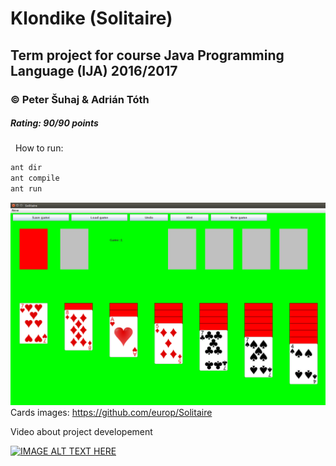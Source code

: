 # Klondike (Solitaire)
## Term project for course Java Programming Language (IJA) 2016/2017
### © Peter Šuhaj & Adrián Tóth
##### Rating: 90/90 points
&nbsp;
How to run:
~~~sh
ant dir
ant compile
ant run
~~~
![Image of Solitaire](https://github.com/peter2141/Solitaire-IJA/blob/master/Solitaire.png)
Cards images: https://github.com/europ/Solitaire

Video about project developement

[![IMAGE ALT TEXT HERE](http://img.youtube.com/vi/dqVucAeml1M/0.jpg)](http://www.youtube.com/watch?v=dqVucAeml1M)
